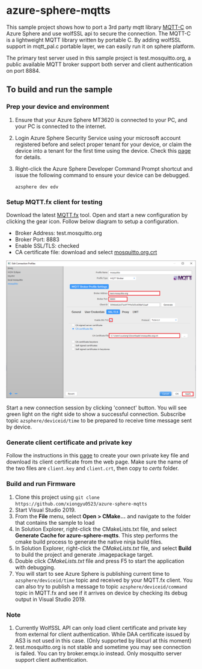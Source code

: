 # azure-sphere-mqtts
This sample project shows how to port a 3rd party mqtt library [MQTT-C](https://github.com/LiamBindle/MQTT-C) on Azure Sphere and use wolfSSL api to secure the connection. The MQTT-C is a lightweight MQTT library written by portable C. By adding wolfSSL support in mqtt_pal.c portable layer, we can easily run it on sphere platform. 

The primary test server used in this sample project is test.mosquitto.org, a public available MQTT broker support both server and client authentication on port 8884. 

## To build and run the sample

### Prep your device and environment

1. Ensure that your Azure Sphere MT3620 is connected to your PC, and your PC is connected to the internet.

2. Login Azure Sphere Security Service using your microsoft account registered before and select proper tenant for your device, or claim the device into a tenant for the first time using the device. Check this [page](https://docs.microsoft.com/en-us/azure-sphere/install/claim-device) for details.
   
3. Right-click the Azure Sphere Developer Command Prompt shortcut and issue the following command to ensure your device can be debugged. 

   ```
   azsphere dev edv
   ```

### Setup MQTT.fx client for testing

Download the latest [MQTT.fx](https://mqttfx.jensd.de/index.php/download) tool. Open and start a new configuration by clicking the gear icon. Follow below diagram to setup a configuration. 

   - Broker Address: test.mosquitto.org
   - Broker Port: 8883
   - Enable SSL/TLS: checked
   - CA certificate file: download and select [mosquitto.org.crt](https://test.mosquitto.org/ssl/mosquitto.org.crt)

![](pics/mosquitto.png)

Start a new connection session by clicking 'connect' button. You will see green light on the right side to show a successful connection. Subscribe topic `azsphere/deviceid/time` to be prepared to receive time message sent by device.

### Generate client certificate and private key

Follow the instructions in this [page](https://test.mosquitto.org/ssl/) to create your own private key file and download its client certificate from the web page. Make sure the name of the two files are `client.key` and `client.crt`, then copy to *certs* folder. 

### Build and run Firmware

1. Clone this project using `git clone https://github.com/xiongyu0523/azure-sphere-mqtts`
2. Start Visual Studio 2019.
3. From the **File** menu, select **Open > CMake...** and navigate to the folder that contains the sample to load
4. In Solution Explorer, right-click the CMakeLists.txt file, and select **Generate Cache for azure-sphere-mqtts**. This step performs the cmake build process to generate the native ninja build files. 
5. In Solution Explorer, right-click the *CMakeLists.txt* file, and select **Build** to build the project and generate .imagepackage target.
6. Double click *CMakeLists.txt* file and press F5 to start the application with debugging. 
7. You will start to see Azure Sphere is publishing current time to `azsphere/deviceid/time` topic and received by your MQTT.fx client. You can also try to publish a message to topic `azsphere/deviceid/command` topic in MQTT.fx and see if it arrives on device by checking its debug output in Visual Studio 2019.

### Note

1. Currently WolfSSL API can only load client certificate and private key from external for client authentication. While DAA certificate issued by AS3 is not used in this case. (Only supported by libcurl at this moment)
2. test.mosquitto.org is not stable and sometime you may see connection is failed. You can try broker.emqx.io instead. Only mosquitto server support client authentication. 